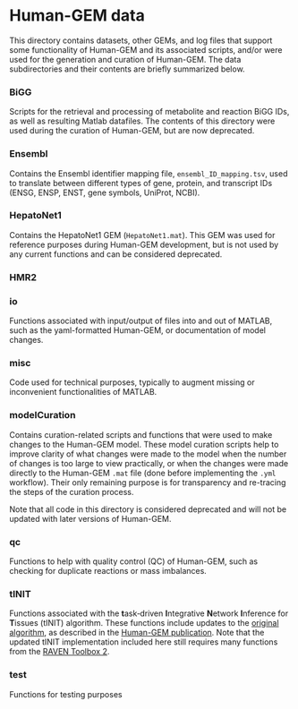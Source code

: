 # Human-GEM data

This directory contains datasets, other GEMs, and log files that support some functionality of Human-GEM and its associated scripts, and/or were used for the generation and curation of Human-GEM. The data subdirectories and their contents are briefly summarized below.

### BiGG
Scripts for the retrieval and processing of metabolite and reaction BiGG IDs, as well as resulting Matlab datafiles. The contents of this directory were used during the curation of Human-GEM, but are now deprecated.

### Ensembl
Contains the Ensembl identifier mapping file, `ensembl_ID_mapping.tsv`, used to translate between different types of gene, protein, and transcript IDs (ENSG, ENSP, ENST, gene symbols, UniProt, NCBI).

### HepatoNet1
Contains the HepatoNet1 GEM (`HepatoNet1.mat`). This GEM was used for reference purposes during Human-GEM development, but is not used by any current functions and can be considered deprecated.

### HMR2








### io
Functions associated with input/output of files into and out of MATLAB, such as the yaml-formatted Human-GEM, or documentation of model changes.

### misc
Code used for technical purposes, typically to augment missing or inconvenient functionalities of MATLAB.

### modelCuration
Contains curation-related scripts and functions that were used to make changes to the Human-GEM model. These model curation scripts help to improve clarity of what changes were made to the model when the number of changes is too large to view practically, or when the changes were made directly to the Human-GEM `.mat` file (done before implementing the `.yml` workflow). Their only remaining purpose is for transparency and re-tracing the steps of the curation process.

Note that all code in this directory is considered deprecated and will not be updated with later versions of Human-GEM.

### qc
Functions to help with quality control (QC) of Human-GEM, such as checking for duplicate reactions or mass imbalances.

### tINIT
Functions associated with the **t**ask‐driven **I**ntegrative **N**etwork **I**nference for **T**issues (tINIT) algorithm. These functions include updates to the [original algorithm](https://www.ncbi.nlm.nih.gov/pubmed/24646661), as described in the [Human-GEM publication](https://stke.sciencemag.org/lookup/doi/10.1126/scisignal.aaz1482). Note that the updated tINIT implementation included here still requires many functions from the [RAVEN Toolbox 2](https://github.com/SysBioChalmers/RAVEN).

### test
Functions for testing purposes


